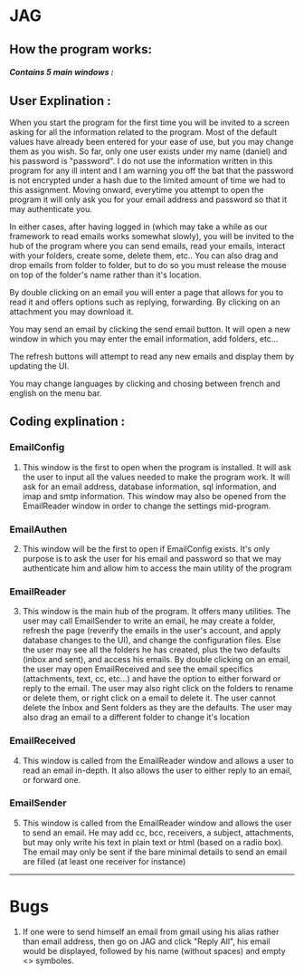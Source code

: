 # JAG

## How the program works: 

##### Contains 5 main windows : 

## User Explination : 

When you start the program for the first time you will be invited to a screen asking for all the information related to the program. Most of the default values have already been entered for your ease of use, but you may change them as you wish. So far, only one user exists under my name (daniel) and his password is "password". I do not use the information written in this program for any ill intent and I am warning you off the bat that the password is not encrypted under a hash due to the limited amount of time we had to this assignment. Moving onward, everytime you attempt to open the program it will only ask you for your email address and password so that it may authenticate you. 

In either cases, after having logged in (which may take a while as our framework to read emails works somewhat slowly), you will be invited to the hub of the program where you can send emails, read your emails, interact with your folders, create some, delete them, etc.. You can also drag and drop emails from folder to folder, but to do so you must release the mouse on top of the folder's name rather than it's location. 

By double clicking on an email you will enter a page that allows for you to read it and offers options such as replying, forwarding. By clicking on an attachment you may download it. 

You may send an email by clicking the send email button. It will open a new window in which you may enter the email information, add folders, etc...

The refresh buttons will attempt to read any new emails and display them by updating the UI.

You may change languages by clicking and chosing between french and english on the menu bar.

## Coding explination : 

### EmailConfig
1. This window is the first to open when the program is installed. It will ask the user to input all the values needed to make the program work. It will ask for an email address, database information, sql information, and imap and smtp information. This window may also be opened from the EmailReader window in order to change the settings mid-program.

### EmailAuthen
2. This window will be the first to open if EmailConfig exists. It's only purpose is to ask the user for his email and password so that we may authenticate him and allow him to access the main utility of the program

### EmailReader
3. This window is the main hub of the program. It offers many utilities. The user may call EmailSender to write an email, he may create a folder, refresh the page (reverify the emails in the user's account, and apply database changes to the UI), and change the configuration files. Else the user may see all the folders he has created, plus the two defaults (inbox and sent), and access his emails. By double clicking on an email, the user may open EmailReceived and see the email specifics (attachments, text, cc, etc...) and have the option to either forward or reply to the email. The user may also right click on the folders to rename or delete them, or right click on a email to delete it. The user cannot delete the Inbox and Sent folders as they are the defaults. The user may also drag an email to a different folder to change it's location

### EmailReceived
4. This window is called from the EmailReader window and allows a user to read an email in-depth. It also allows the user to either reply to an email, or forward one.

### EmailSender
5. This window is called from the EmailReader window and allows the user to send an email. He may add cc, bcc, receivers, a subject, attachments, but may only write his text in plain text or html (based on a radio box). The email may only be sent if the bare minimal details to send an email are filled (at least one receiver for instance)

___

# Bugs
1. If one were to send himself an email from gmail using his alias rather than email address, then go on JAG and click "Reply All", his email would be displayed, followed by his name (without spaces) and empty <> symboles.  